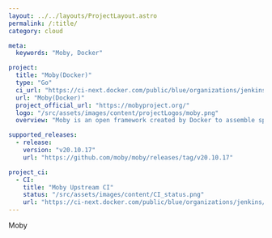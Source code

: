 ```yaml
---
layout: ../../layouts/ProjectLayout.astro
permalink: /:title/
category: cloud

meta:
  keywords: "Moby, Docker"

project:
  title: "Moby(Docker)"
  type: "Go"
  ci_url: "https://ci-next.docker.com/public/blue/organizations/jenkins/moby/activity"
  url: "Moby(Docker)"
  project_official_url: "https://mobyproject.org/"
  logo: "/src/assets/images/content/projectLogos/moby.png"
  overview: "Moby is an open framework created by Docker to assemble specialized container systems without reinventing the wheel. It provides a “lego set” of dozens of standard components and a framework for assembling them into custom platforms. At the core of Moby is a framework to assemble specialized container systems."

supported_releases:
  - release:
    version: "v20.10.17"
    url: "https://github.com/moby/moby/releases/tag/v20.10.17"

project_ci:
  - CI:
    title: "Moby Upstream CI"
    status: "/src/assets/images/content/CI_status.png"
    url: "https://ci-next.docker.com/public/blue/organizations/jenkins/moby/activity"
---
```


<p>Moby</p>
